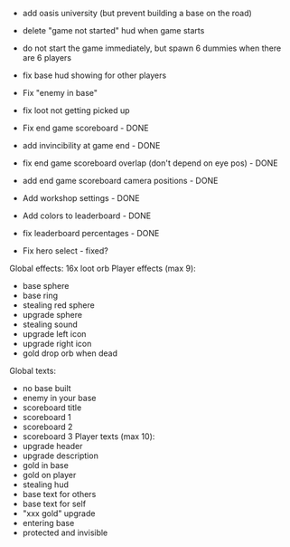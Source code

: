 
- add oasis university (but prevent building a base on the road)

- delete "game not started" hud when game starts
- do not start the game immediately, but spawn 6 dummies when there are 6 players
- fix base hud showing for other players
- Fix "enemy in base"
- fix loot not getting picked up

- Fix end game scoreboard - DONE
- add invincibility at game end - DONE
- fix end game scoreboard overlap (don't depend on eye pos) - DONE
- add end game scoreboard camera positions - DONE
- Add workshop settings - DONE
- Add colors to leaderboard - DONE
- fix leaderboard percentages - DONE
- Fix hero select - fixed?

Global effects: 16x loot orb
Player effects (max 9):
- base sphere
- base ring
- stealing red sphere
- upgrade sphere
- stealing sound
- upgrade left icon
- upgrade right icon
- gold drop orb when dead

Global texts:
- no base built
- enemy in your base
- scoreboard title
- scoreboard 1
- scoreboard 2
- scoreboard 3
Player texts (max 10):
- upgrade header
- upgrade description
- gold in base
- gold on player
- stealing hud
- base text for others
- base text for self
- "xxx gold" upgrade
- entering base
- protected and invisible

